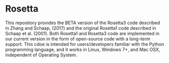 # Rosetta
This repository provides the BETA version of the Rosetta3 code described in Zhang and Schaap, (2017) and the original Rosetta1 code described in Schaap et al. (2001).  Both Rosetta1 and Rosetta3 code are implemented in our current version in the form of open-source code with a long-term support. This cdoe is intended for users/developers familiar with the Python programming language, and it works in Linux, Windows 7+, and Mac OSX, independent of Operating System.
